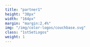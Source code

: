 ```yaml
---
title: "partner1"
height: "38px"
width: "164px"
margin: "margin:2.4%"
img: "/img/color-logos/couchbase.svg"
class: "1stSetLogos"
weight: 1
---
```

